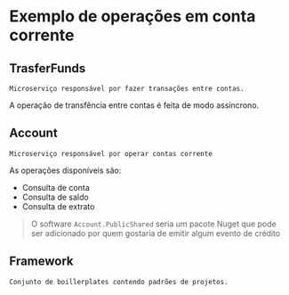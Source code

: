 # Exemplo de operações em conta corrente

## TrasferFunds

    Microserviço responsável por fazer transações entre contas.

A operação de transfência entre contas é feita de modo assíncrono.

## Account

    Microserviço responsável por operar contas corrente

As operações disponíveis são:

* Consulta de conta
* Consulta de saldo
* Consulta de extrato

> O software `Account.PublicShared` seria um pacote Nuget que pode ser adicionado por quem gostaria de emitir algum evento de crédito

## Framework

    Conjunto de boillerplates contendo padrões de projetos.